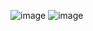![image](https://github.com/user-attachments/assets/9a21fa9f-1d3d-4f33-9412-37bfafaa1583)
![image](https://github.com/user-attachments/assets/87ff7423-9ff4-4e3a-92c3-f77df9513ac4)
